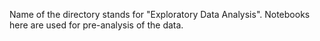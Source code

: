 Name of the directory stands for "Exploratory Data Analysis". 
Notebooks here are used for pre-analysis of the data.
